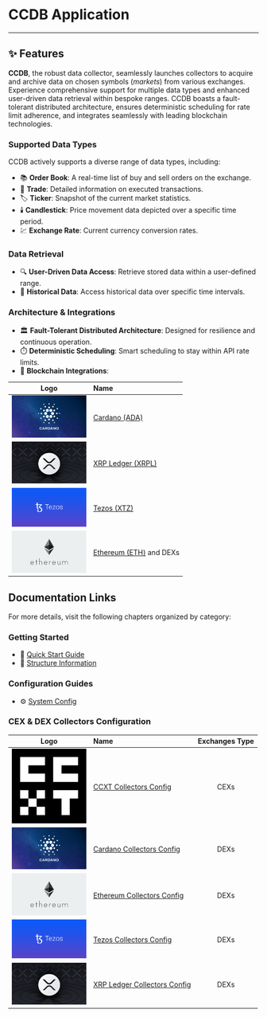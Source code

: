# CCDB Application

---

## ✨ Features

**CCDB**, the robust data collector, seamlessly launches collectors to acquire and archive data on chosen symbols (_markets_) from various exchanges. Experience comprehensive support for multiple data types and enhanced user-driven data retrieval within bespoke ranges. CCDB boasts a fault-tolerant distributed architecture, ensures deterministic scheduling for rate limit adherence, and integrates seamlessly with leading blockchain technologies.

### Supported Data Types
CCDB actively supports a diverse range of data types, including:

- 📚 **Order Book**: A real-time list of buy and sell orders on the exchange.
- 🔄 **Trade**: Detailed information on executed transactions.
- 🏷️ **Ticker**: Snapshot of the current market statistics.
- 🕯️ **Candlestick**: Price movement data depicted over a specific time period.
- 💹 **Exchange Rate**: Current currency conversion rates.

### Data Retrieval
- 🔍 **User-Driven Data Access**: Retrieve stored data within a user-defined range.
- 📅 **Historical Data**: Access historical data over specific time intervals.

### Architecture & Integrations

- 🏛️ **Fault-Tolerant Distributed Architecture**: Designed for resilience and continuous operation.
- ⏱️ **Deterministic Scheduling**: Smart scheduling to stay within API rate limits.
- 🔗 **Blockchain Integrations**:

<div align="center">

| Logo | Name |
|:---:|:---|
| [<img src="public/images/cardano.png" alt="Cardano" width="150"/>](https://cardano.org/) | [Cardano (ADA)](https://cardano.org/) |
| [<img src="public/images/xrpl.png" alt="XRP Ledger" width="150"/>](https://xrpl.org/index.html) | [XRP Ledger (XRPL)](https://xrpl.org/index.html) |
| [<img src="public/images/tezos.jpg" alt="Tezos" width="150"/>](https://tezos.com/) | [Tezos (XTZ)](https://tezos.com/) |
| [<img src="public/images/ethereum.png" alt="Ethereum" width="150"/>](https://ethereum.org/) | [Ethereum (ETH)](https://ethereum.org/) and DEXs |

</div>

## Documentation Links

For more details, visit the following chapters organized by category:

### Getting Started
- 🚀 [Quick Start Guide](docs/quick-start.md)
- 📐 [Structure Information](docs/structure.md)

### Configuration Guides
- ⚙️ [System Config](docs/config/system.md)

### CEX & DEX Collectors Configuration

<div align="center">

| Logo | Name | Exchanges Type |
|:---:|:---|:---:|
| [<img src="public/images/ccxt.jpeg" alt="CCXT" width="150"/>](https://docs.ccxt.com/) | [CCXT Collectors Config](docs/config/ccxt-collectors.md) | CEXs |
| [<img src="public/images/cardano.png" alt="Cardano" width="150"/>](https://cardano.org/) | [Cardano Collectors Config](docs/config/cardano-collectors.md) | DEXs |
| [<img src="public/images/ethereum.png" alt="Ethereum" width="150"/>](https://ethereum.org/) | [Ethereum Collectors Config](docs/config/eth-collectors.md) | DEXs |
| [<img src="public/images/tezos.jpg" alt="Tezos" width="150"/>](https://tezos.com/) | [Tezos Collectors Config](docs/config/tezos-collectors.md) | DEXs |
| [<img src="public/images/xrpl.png" alt="XRP Ledger" width="150"/>](https://xrpl.org/index.html) | [XRP Ledger Collectors Config](docs/config/xrpl-collectors.md) | DEXs |

</div>
